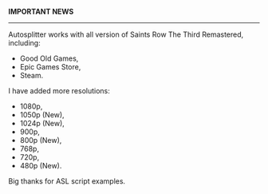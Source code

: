 **IMPORTANT NEWS**
 <hr>
 
Autosplitter works with all version of Saints Row The Third Remastered, including:

- Good Old Games,
- Epic Games Store,
- Steam.

I have added more resolutions:

- 1080p,
- 1050p (New),
- 1024p (New),
- 900p,
- 800p (New),
- 768p,
- 720p,
- 480p (New).

Big thanks for ASL script examples.
